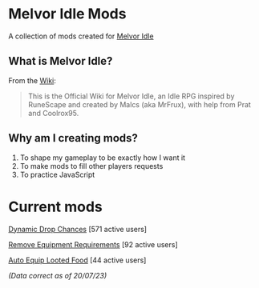 # Melvor Idle Mods
A collection of mods created for [Melvor Idle](https://melvoridle.com/)

## What is Melvor Idle?
From the [Wiki](https://wiki.melvoridle.com/w/Main_Page):
>This is the Official Wiki for Melvor Idle, an Idle RPG inspired by RuneScape and created by Malcs (aka MrFrux), with help from Prat and Coolrox95.

## Why am I creating mods?
1. To shape my gameplay to be exactly how I want it
2. To make mods to fill other players requests
3. To practice JavaScript

# Current mods
[Dynamic Drop Chances](https://mod.io/g/melvoridle/m/dynamic-drop-chances)
[571 active users]

[Remove Equipment Requirements](https://mod.io/g/melvoridle/m/remove-equipment-requirements)
[92 active users]

[Auto Equip Looted Food](https://mod.io/g/melvoridle/m/auto-equip-looted-food)
[44 active users]

*(Data correct as of 20/07/23)*